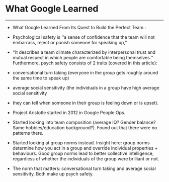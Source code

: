 # What Google Learned

---

- What Google Learned From Its Quest to Build the Perfect Team :
- Psychological safety is ‘‘a sense of confidence that the team will not embarrass, reject or punish someone for speaking up,’’

- ‘‘It describes a team climate characterized by interpersonal trust and mutual respect in which people are comfortable being themselves.’’ Furthermore, psych safety consists of 2 traits (covered in this article):

- conversational turn taking (everyone in the group gets roughly around the same time to speak up)

- average social sensitivity (the individuals in a group have high average social sensitivity

- they can tell when someone in their group is feeling down or is upset).

- Project Aristotle started in 2012 in Google People Ops.

- Started looking into team composition (average IQ? Gender balance? Same hobbies/education background?). Found out that there were no patterns there.

- Started looking at group norms instead. Insight here: group norms determine how you act in a group and override individual properties + behaviours. Good group norms lead to better collective intelligence, regardless of whether the individuals of the group were brilliant or not.

- The norm that matters: conversational turn taking and average social sensitivity. Both make up psych safety.